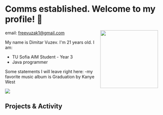 # Comms established. Welcome to my profile! 👋

<p>
 <img width="190" align='right' src="https://upload.wikimedia.org/wikipedia/commons/1/1b/Svelte_Logo.svg">
 </p>

email: [freevuzak1@gmail.com](mailto::freevuzak1@gmail.com)

My name is Dimitar Vuzev. I'm 21 years old. I am:

- TU Sofia AIM Student - Year 3
- Java programmer

Some statements I will leave right here:
-my favorite music album is Graduation by Kanye West

<picture>
  <source
    srcset="https://github-readme-stats.vercel.app/api?username=mitence&show_icons=true&theme=dark"
    media="(prefers-color-scheme: dark)"
  />
  <source
    srcset="https://github-readme-stats.vercel.app/api?username=mitence&show_icons=true"
    media="(prefers-color-scheme: light), (prefers-color-scheme: no-preference)"
  />
  <img src="https://github-readme-stats.vercel.app/api?username=mitence&show_icons=true" />
</picture>


## Projects & Activity



